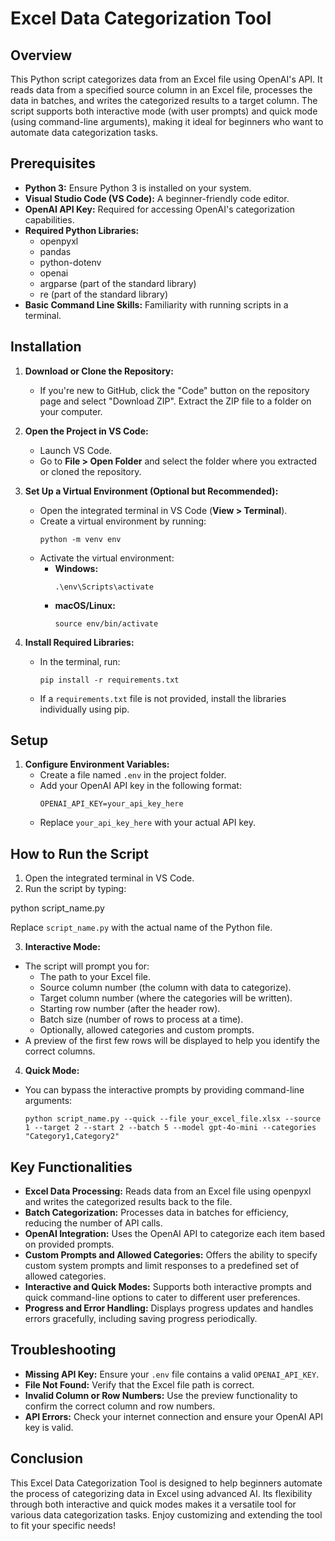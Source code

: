 # Excel Data Categorization Tool

## Overview
This Python script categorizes data from an Excel file using OpenAI's API. It reads data from a specified source column in an Excel file, processes the data in batches, and writes the categorized results to a target column. The script supports both interactive mode (with user prompts) and quick mode (using command-line arguments), making it ideal for beginners who want to automate data categorization tasks.

## Prerequisites
- **Python 3:** Ensure Python 3 is installed on your system.
- **Visual Studio Code (VS Code):** A beginner-friendly code editor.
- **OpenAI API Key:** Required for accessing OpenAI's categorization capabilities.
- **Required Python Libraries:** 
  - openpyxl
  - pandas
  - python-dotenv
  - openai
  - argparse (part of the standard library)
  - re (part of the standard library)
- **Basic Command Line Skills:** Familiarity with running scripts in a terminal.

## Installation

1. **Download or Clone the Repository:**
   - If you're new to GitHub, click the "Code" button on the repository page and select "Download ZIP". Extract the ZIP file to a folder on your computer.

2. **Open the Project in VS Code:**
   - Launch VS Code.
   - Go to **File > Open Folder** and select the folder where you extracted or cloned the repository.

3. **Set Up a Virtual Environment (Optional but Recommended):**
   - Open the integrated terminal in VS Code (**View > Terminal**).
   - Create a virtual environment by running:
     ```
     python -m venv env
     ```
   - Activate the virtual environment:
     - **Windows:**
       ```
       .\env\Scripts\activate
       ```
     - **macOS/Linux:**
       ```
       source env/bin/activate
       ```

4. **Install Required Libraries:**
   - In the terminal, run:
     ```
     pip install -r requirements.txt
     ```
   - If a `requirements.txt` file is not provided, install the libraries individually using pip.

## Setup

1. **Configure Environment Variables:**
   - Create a file named `.env` in the project folder.
   - Add your OpenAI API key in the following format:
     ```
     OPENAI_API_KEY=your_api_key_here
     ```
   - Replace `your_api_key_here` with your actual API key.

## How to Run the Script

1. Open the integrated terminal in VS Code.
2. Run the script by typing:

python script_name.py

Replace `script_name.py` with the actual name of the Python file.

3. **Interactive Mode:**
- The script will prompt you for:
  - The path to your Excel file.
  - Source column number (the column with data to categorize).
  - Target column number (where the categories will be written).
  - Starting row number (after the header row).
  - Batch size (number of rows to process at a time).
  - Optionally, allowed categories and custom prompts.
- A preview of the first few rows will be displayed to help you identify the correct columns.

4. **Quick Mode:**
- You can bypass the interactive prompts by providing command-line arguments:
  ```
  python script_name.py --quick --file your_excel_file.xlsx --source 1 --target 2 --start 2 --batch 5 --model gpt-4o-mini --categories "Category1,Category2"
  ```

## Key Functionalities

- **Excel Data Processing:** Reads data from an Excel file using openpyxl and writes the categorized results back to the file.
- **Batch Categorization:** Processes data in batches for efficiency, reducing the number of API calls.
- **OpenAI Integration:** Uses the OpenAI API to categorize each item based on provided prompts.
- **Custom Prompts and Allowed Categories:** Offers the ability to specify custom system prompts and limit responses to a predefined set of allowed categories.
- **Interactive and Quick Modes:** Supports both interactive prompts and quick command-line options to cater to different user preferences.
- **Progress and Error Handling:** Displays progress updates and handles errors gracefully, including saving progress periodically.

## Troubleshooting

- **Missing API Key:** Ensure your `.env` file contains a valid `OPENAI_API_KEY`.
- **File Not Found:** Verify that the Excel file path is correct.
- **Invalid Column or Row Numbers:** Use the preview functionality to confirm the correct column and row numbers.
- **API Errors:** Check your internet connection and ensure your OpenAI API key is valid.

## Conclusion
This Excel Data Categorization Tool is designed to help beginners automate the process of categorizing data in Excel using advanced AI. Its flexibility through both interactive and quick modes makes it a versatile tool for various data categorization tasks. Enjoy customizing and extending the tool to fit your specific needs!

